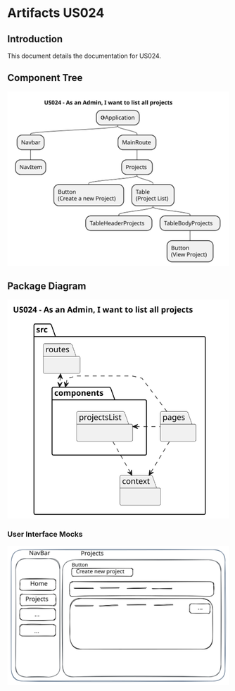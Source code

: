 # Artifacts US024

## Introduction
This document details the documentation for US024.

## Component Tree
![Component Tree](component_tree/us024_component_tree.svg)

## Package Diagram
![Package Diagram](package_diagram/us024_package_diagram.svg)

### User Interface Mocks
![User Interface Mocks](mocks/images/us024-mock-ProjectList.svg)

